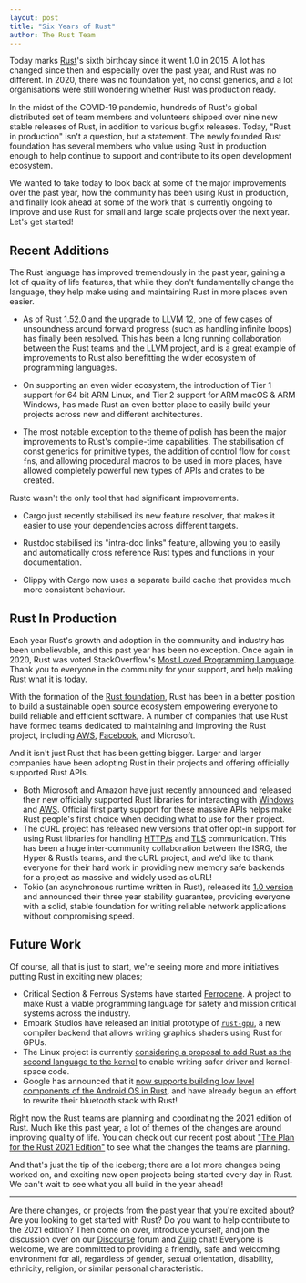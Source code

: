 ```yaml
---
layout: post
title: "Six Years of Rust"
author: The Rust Team
---
```


Today marks [Rust]'s sixth birthday since it went 1.0 in 2015. A lot has changed since then and especially over the past year, and Rust was no different. In 2020, there was no foundation yet, no const generics, and a lot organisations were still wondering whether Rust was production ready. 

In the midst of the COVID-19 pandemic, hundreds of Rust's global distributed set of team members and volunteers shipped over nine new stable releases of Rust, in addition to various bugfix releases. Today, "Rust in production" isn't a question, but a statement. The newly founded Rust foundation has several members who value using Rust in production enough to help continue to support and contribute to its open development ecosystem.

We wanted to take today to look back at some of the major improvements over the past year, how the community has been using Rust in production, and finally look ahead at some of the work that is currently ongoing to improve and use Rust for small and large scale projects over the next year. Let's get started!

[rust]: https://www.rust-lang.org

## Recent Additions
The Rust language has improved tremendously in the past year, gaining a lot of quality of life features, that while they don't fundamentally change the language, they help make using and maintaining Rust in more places even easier.

-  As of Rust 1.52.0 and the upgrade to LLVM 12, one of few cases of unsoundness around forward progress (such as handling infinite loops) has finally been resolved. This has been a long running collaboration between the Rust teams and the LLVM project, and is a great example of improvements to Rust also benefitting the wider ecosystem of programming languages.

-  On supporting an even wider ecosystem, the introduction of Tier 1 support for 64 bit ARM Linux, and Tier 2 support for ARM macOS & ARM Windows, has made Rust an even better place to easily build your projects across new and different architectures.

-  The most notable exception to the theme of polish has been the major improvements to Rust's compile-time capabilities. The stabilisation of const generics for primitive types, the addition of control flow for `const fn`s, and allowing procedural macros to be used in more places, have allowed completely powerful new types of APIs and crates to be created.

Rustc wasn't the only tool that had significant improvements.

- Cargo just recently stabilised its new feature resolver, that makes it easier to use your dependencies across different targets.

- Rustdoc stabilised its "intra-doc links" feature, allowing you to easily and automatically cross reference Rust types and functions in your documentation.

- Clippy with Cargo now uses a separate build cache that provides much more consistent behaviour.


## Rust In Production
Each year Rust's growth and adoption in the community and industry has been unbelievable, and this past year has been no exception. Once again in 2020, Rust was voted StackOverflow's [Most Loved Programming Language][stackoverflow]. Thank you to everyone in the community for your support, and help making Rust what it is today.

With the formation of the [Rust foundation], Rust has been in a better position to build a sustainable open source ecosystem empowering everyone to build reliable and efficient software. A number of companies that use Rust have formed teams dedicated to maintaining and improving the Rust project, including [AWS](https://aws.amazon.com/blogs/opensource/how-our-aws-rust-team-will-contribute-to-rusts-future-successes/), [Facebook](https://engineering.fb.com/2021/04/29/developer-tools/rust/), and Microsoft.

And it isn't just Rust that has been getting bigger. Larger and larger companies have been adopting Rust in their projects and offering officially supported Rust APIs.

- Both Microsoft and Amazon have just recently announced and released their new officially supported Rust libraries for interacting with [Windows] and [AWS]. Official first party support for these massive APIs helps make Rust people's first choice when deciding what to use for their project.
- The cURL project has released new versions that offer opt-in support for using Rust libraries for handling [HTTP/s] and [TLS] communication. This has been a huge inter-community collaboration between the ISRG, the Hyper & Rustls teams, and the cURL project, and we'd like to thank everyone for their hard work in providing new memory safe backends for a project as massive and widely used as cURL!
- Tokio (an asynchronous runtime written in Rust), released its [1.0 version][tokio-1.0] and announced their three year stability guarantee, providing everyone with a solid, stable foundation for writing reliable network applications without compromising speed.

[stackoverflow]: https://stackoverflow.blog/2020/06/05/why-the-developers-who-use-rust-love-it-so-much/
[tokio-1.0]: https://tokio.rs/blog/2020-12-tokio-1-0
[http/s]: https://daniel.haxx.se/blog/2020/10/09/rust-in-curl-with-hyper/
[tls]: https://daniel.haxx.se/blog/2021/02/09/curl-supports-rustls/
[rust foundation]: https://foundation.rust-lang.org/posts/2021-02-08-hello-world/
[windows]:https://github.com/microsoft/windows-rs
[aws]: https://github.com/awslabs/aws-sdk-rust

## Future Work
Of course, all that is just to start, we're seeing more and more initiatives putting Rust in exciting new places;

- Critical Section & Ferrous Systems have started [Ferrocene]. A project to make Rust a viable programming language for safety and mission critical systems across the industry.
- Embark Studios have released an initial prototype of [`rust-gpu`], a new compiler backend that allows writing graphics shaders using Rust for GPUs.
- The Linux project is currently [considering a proposal to add Rust as the second language to the kernel][linux-rust] to enable writing safer driver and kernel-space code.
- Google has announced that it [now supports building low level components of the Android OS in Rust][android-rust], and have already begun an effort to rewrite their bluetooth stack with Rust! 

Right now the Rust teams are planning and coordinating the 2021 edition of Rust. Much like this past year, a lot of themes of the changes are around improving quality of life. You can check out our recent post about ["The Plan for the Rust 2021 Edition"][edition-plan] to see what the changes the teams are planning.

And that's just the tip of the iceberg; there are a lot more changes being worked on, and exciting new open projects being started every day in Rust. We can't wait to see what you all build in the year ahead!

---

Are there changes, or projects from the past year that you're excited about? Are you looking to get started with Rust? Do you want to help contribute to the 2021 edition? Then come on over, introduce yourself, and join the discussion over on our [Discourse] forum and [Zulip] chat! Everyone is welcome, we are committed to providing a friendly, safe and welcoming environment for all, regardless of gender, sexual orientation, disability, ethnicity, religion, or similar personal characteristic.

[ferrocene]: https://ferrous-systems.com/ferrocene
[`rust-gpu`]: https://github.com/EmbarkStudios/rust-gpu
[linux-rust]: https://lore.kernel.org/lkml/CANiq72khBa2GcB6-PHM3A44Y90d6vzYAS=BVpk3nT4B6u+NVDw@mail.gmail.com/T/#mb5e524dae9d5a5815c6e68eb36b9bde4e87c861d
[edition-plan]: https://blog.rust-lang.org/2021/05/11/edition-2021.html
[discourse]: https://users.rust-lang.org/
[zulip]: https://rust-lang.zulipchat.com/
[android-rust]: https://security.googleblog.com/2021/04/rust-in-android-platform.html
